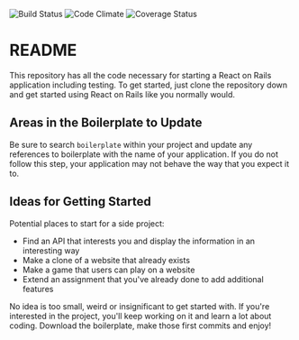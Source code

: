 ![Build Status](https://codeship.com/projects/50309780-10d5-0135-9e6a-16033dbb1ea1/status?branch=master)
![Code Climate](https://codeclimate.com/github/JDuggan47/breakable_toy.png)
![Coverage Status](https://coveralls.io/repos/JDuggan47/breakable_toy/badge.png)

# README

This repository has all the code necessary for starting a React on Rails application
including testing. To get started, just clone the repository down and get started using
React on Rails like you normally would.

## Areas in the Boilerplate to Update
Be sure to search `boilerplate` within your project and update any references to
boilerplate with the name of your application. If you do not follow this step, your
application may not behave the way that you expect it to.

## Ideas for Getting Started
Potential places to start for a side project:
* Find an API that interests you and display the information in an interesting way
* Make a clone of a website that already exists
* Make a game that users can play on a website
* Extend an assignment that you've already done to add additional features

No idea is too small, weird or insignificant to get started with. If you're interested
in the project, you'll keep working on it and learn a lot about coding. Download the
boilerplate, make those first commits and enjoy!
